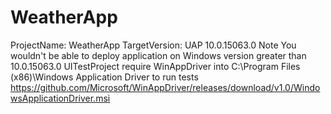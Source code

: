 # WeatherApp
ProjectName: WeatherApp
TargetVersion: UAP 10.0.15063.0 
Note You wouldn't be able to deploy application on Windows version
greater than 10.0.15063.0 
UITestProject require WinAppDriver into C:\Program Files (x86)\Windows Application Driver to run tests
https://github.com/Microsoft/WinAppDriver/releases/download/v1.0/WindowsApplicationDriver.msi